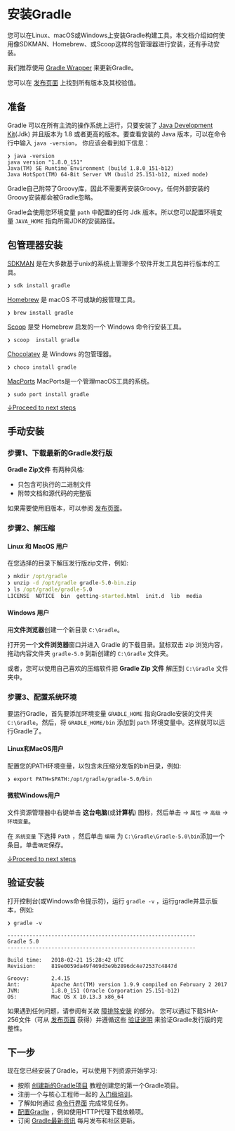 # 安装Gradle

您可以在Linux、macOS或Windows上安装Gradle构建工具。本文档介绍如何使用像SDKMAN、Homebrew、或Scoop这样的包管理器进行安装，还有手动安装。

我们推荐使用 [Gradle Wrapper](https://docs.gradle.org/current/userguide/gradle_wrapper.html#sec:upgrading_wrapper) 来更新Gradle。

您可以在 [发布页面](https://gradle.org/releases) 上找到所有版本及其校验值。

## 准备

Gradle 可以在所有主流的操作系统上运行，只要安装了 [Java Development Kit](http://jdk.java.net/)(Jdk) 并且版本为 1.8 或者更高的版本。要查看安装的 Java 版本，可以在命令行中输入 `java -version`， 你应该会看到如下信息：

```
❯ java -version
java version "1.8.0_151"
Java(TM) SE Runtime Environment (build 1.8.0_151-b12)
Java HotSpot(TM) 64-Bit Server VM (build 25.151-b12, mixed mode)
```

Gradle自己附带了Groovy库，因此不需要再安装Groovy。任何外部安装的Groovy安装都会被Gradle忽略。

Gradle会使用您环境变量 `path` 中配置的任何 Jdk 版本。所以您可以配置环境变量 `JAVA_HOME` 指向所需JDK的安装路径。

## 包管理器安装

[SDKMAN](http://sdkman.io/) 是在大多数基于unix的系统上管理多个软件开发工具包并行版本的工具。

```
❯ sdk install gradle
```

[Homebrew](http://brew.sh/) 是 macOS 不可或缺的报管理工具。

```
❯ brew install gradle
```

[Scoop](http://scoop.sh/) 是受 Homebrew 启发的一个 Windows 命令行安装工具。

```
❯ scoop  install gradle
```

[Chocolatey](https://chocolatey.org/) 是 Windows 的包管理器。

```
❯ choco install gradle
```

[MacPorts](https://www.macports.org/) MacPorts是一个管理macOS工具的系统。

```
❯ sudo port install gradle
```

[↓Proceed to next steps](#下一步)

## 手动安装

### 步骤1、下载最新的Gradle发行版

**Gradle Zip文件** 有两种风格:
 - 只包含可执行的二进制文件
 - 附带文档和源代码的完整版

如果需要使用旧版本，可以参阅 [发布页面](https://gradle.org/releases)。

### 步骤2、解压缩

#### Linux 和 MacOS 用户

在您选择的目录下解压发行版zip文件，例如:

```bat
❯ mkdir /opt/gradle
❯ unzip -d /opt/gradle gradle-5.0-bin.zip
❯ ls /opt/gradle/gradle-5.0
LICENSE  NOTICE  bin  getting-started.html  init.d  lib  media
```

#### Windows 用户
用**文件浏览器**创建一个新目录 `C:\Gradle`。

打开另一个**文件浏览器**窗口并进入 Gradle 的下载目录。鼠标双击 zip 浏览内容，拖动内容文件夹 `gradle-5.0` 到新创建的 `C:\Gradle` 文件夹。

或者，您可以使用自己喜欢的压缩软件把 **Gradle Zip 文件** 解压到 `C:\Gradle` 文件夹中。

### 步骤3、配置系统环境

要运行Gradle，首先要添加环境变量 `GRADLE_HOME` 指向Gradle安装的文件夹 `C:\Gradle`。然后，将 `GRADLE_HOME/bin` 添加到 `path` 环境变量中。这样就可以运行Gradle了。

#### Linux和MacOS用户
配置您的PATH环境变量，以包含未压缩分发版的bin目录，例如:

```
❯ export PATH=$PATH:/opt/gradle/gradle-5.0/bin
```

#### 微软Windows用户
文件资源管理器中右键单击 **这台电脑**(或**计算机**) 图标，然后单击 → `属性` → `高级` → `环境变量`。

在 `系统变量` 下选择 `Path` ，然后单击 `编辑` 为 `C:\Gradle\Gradle-5.0\bin`添加一个条目。单击`确定`保存。

[↓Proceed to next steps](#下一步)

## 验证安装

打开控制台(或Windows命令提示符)，运行 `gradle -v` ，运行gradle并显示版本，例如:

```
❯ gradle -v

------------------------------------------------------------
Gradle 5.0
------------------------------------------------------------

Build time:   2018-02-21 15:28:42 UTC
Revision:     819e0059da49f469d3e9b2896dc4e72537c4847d

Groovy:       2.4.15
Ant:          Apache Ant(TM) version 1.9.9 compiled on February 2 2017
JVM:          1.8.0_151 (Oracle Corporation 25.151-b12)
OS:           Mac OS X 10.13.3 x86_64
```
如果遇到任何问题，请参阅有关故 [障排除安装](https://docs.gradle.org/current/userguide/troubleshooting.html#sec:troubleshooting_installation) 的部分。
您可以通过下载SHA-256文件（可从 [发布页面](https://gradle.org/releases) 获得）并遵循这些 [验证说明](https://docs.gradle.org/current/userguide/gradle_wrapper.html#sec:verification) 来验证Gradle发行版的完整性。

## 下一步

现在您已经安装了Gradle，可以使用下列资源开始学习:
- 按照 [创建新的Gradle项目](./creating-new-gradle-builds.md/) 教程创建您的第一个Gradle项目。
- 注册一个与核心工程师一起的 [入门级培训](https://gradle.org/training/intro-to-gradle/)。
- 了解如何通过 [命令行界面](https://docs.gradle.org/current/userguide/command_line_interface.html#command_line_interface) 完成常见任务。
- [配置Gradle](https://docs.gradle.org/current/userguide/build_environment.html#build_environment) ，例如使用HTTP代理下载依赖项。
- 订阅 [Gradle最新资讯](https://newsletter.gradle.com/?_ga=2.166159100.33602168.1544699840-373492736.1525957809) 每月发布和社区更新。
